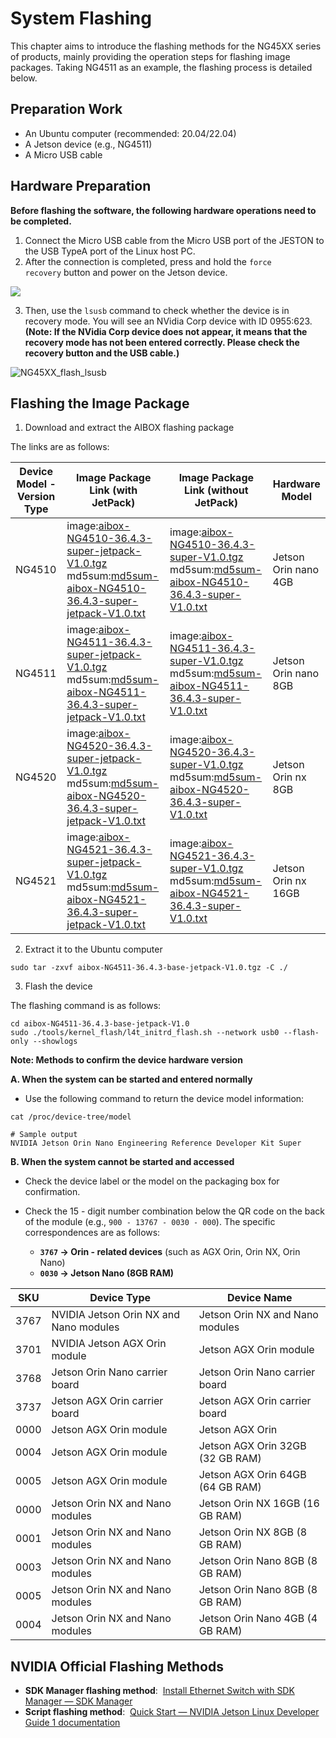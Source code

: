 # System  Flashing

This chapter aims to introduce the flashing methods for the NG45XX series of products, mainly providing the operation steps for flashing image packages. Taking NG4511 as an example, the flashing process is detailed below.

## Preparation Work

- An Ubuntu computer (recommended: 20.04/22.04)
- A Jetson device (e.g., NG4511)
- A Micro USB cable

## Hardware Preparation

​**​Before flashing the software, the following hardware operations need to be completed.​**​

1. Connect the Micro USB cable from the Micro USB port of the JESTON to the USB TypeA port of the Linux host PC.
2. After the connection is completed, press and hold the `force recovery` button and power on the Jetson device.

![](/img/NG45XX_SOFTWARE/NG45XX_Recovery.png)

3. Then, use the `lsusb` command to check whether the device is in recovery mode. You will see an NVidia Corp device with ID 0955:623. ​**​(Note: If the NVidia Corp device does not appear, it means that the recovery mode has not been entered correctly. Please check the recovery button and the USB cable.)​**

![NG45XX_flash_lsusb](/img/NG45XX_flash_lsusb.jpg)

## Flashing the Image Package

1. Download and extract the AIBOX flashing package

The links are as follows:

| Device Model - Version Type | Image Package Link (with JetPack)                                                                                                                                                                                                                                                                                                                                                                                                                                        | Image Package Link (without JetPack)                                                                                                                                                                                                                                                                                                                                                                                                     | Hardware Model       |
| --------------------------- | ------------------------------------------------------------------------------------------------------------------------------------------------------------------------------------------------------------------------------------------------------------------------------------------------------------------------------------------------------------------------------------------------------------------------------------------------------------------------ | ---------------------------------------------------------------------------------------------------------------------------------------------------------------------------------------------------------------------------------------------------------------------------------------------------------------------------------------------------------------------------------------------------------------------------------------- | -------------------- |
| NG4510                      | image:[aibox-NG4510-36.4.3-super-jetpack-V1.0.tgz](https://resource-cam-think.oss-cn-hongkong.aliyuncs.com/download/firmware/aibox/NG45XX/36.4.3/v1.0/aibox-NG4510-super_41600/aibox-NG4510-36.4.3-super-jetpack-V1.0.tgz)<br/>md5sum:[md5sum-aibox-NG4510-36.4.3-super-jetpack-V1.0.txt](https://resource-cam-think.oss-cn-hongkong.aliyuncs.com/download/firmware/aibox/NG45XX/36.4.3/v1.0/aibox-NG4510-super_41600/md5sum-aibox-NG4510-36.4.3-super-jetpack-V1.0.txt) | image:[aibox-NG4510-36.4.3-super-V1.0.tgz](https://resource-cam-think.oss-cn-hongkong.aliyuncs.com/download/firmware/aibox/NG45XX/36.4.3/v1.0/aibox-NG4510-super_41682/aibox-NG4510-36.4.3-super-V1.0.tgz)<br/>md5sum:[md5sum-aibox-NG4510-36.4.3-super-V1.0.txt](https://resource-cam-think.oss-cn-hongkong.aliyuncs.com/download/firmware/aibox/NG45XX/36.4.3/v1.0/aibox-NG4510-super_41682/md5sum-aibox-NG4510-36.4.3-super-V1.0.txt) | Jetson Orin nano 4GB |
| NG4511                      | image:[aibox-NG4511-36.4.3-super-jetpack-V1.0.tgz](https://resource-cam-think.oss-cn-hongkong.aliyuncs.com/download/firmware/aibox/NG45XX/36.4.3/v1.0/aibox-NG4511-super_41601/aibox-NG4511-36.4.3-super-jetpack-V1.0.tgz)<br/>md5sum:[md5sum-aibox-NG4511-36.4.3-super-jetpack-V1.0.txt](https://resource-cam-think.oss-cn-hongkong.aliyuncs.com/download/firmware/aibox/NG45XX/36.4.3/v1.0/aibox-NG4511-super_41601/md5sum-aibox-NG4511-36.4.3-super-jetpack-V1.0.txt) | image:[aibox-NG4511-36.4.3-super-V1.0.tgz](https://resource-cam-think.oss-cn-hongkong.aliyuncs.com/download/firmware/aibox/NG45XX/36.4.3/v1.0/aibox-NG4511-super_41683/aibox-NG4511-36.4.3-super-V1.0.tgz)<br/>md5sum:[md5sum-aibox-NG4511-36.4.3-super-V1.0.txt](https://resource-cam-think.oss-cn-hongkong.aliyuncs.com/download/firmware/aibox/NG45XX/36.4.3/v1.0/aibox-NG4511-super_41683/md5sum-aibox-NG4511-36.4.3-super-V1.0.txt) | Jetson Orin nano 8GB |
| NG4520                      | image:[aibox-NG4520-36.4.3-super-jetpack-V1.0.tgz](https://resource-cam-think.oss-cn-hongkong.aliyuncs.com/download/firmware/aibox/NG45XX/36.4.3/v1.0/aibox-NG4520-super_41602/aibox-NG4520-36.4.3-super-jetpack-V1.0.tgz)<br/>md5sum:[md5sum-aibox-NG4520-36.4.3-super-jetpack-V1.0.txt](https://resource-cam-think.oss-cn-hongkong.aliyuncs.com/download/firmware/aibox/NG45XX/36.4.3/v1.0/aibox-NG4520-super_41602/md5sum-aibox-NG4520-36.4.3-super-jetpack-V1.0.txt) | image:[aibox-NG4520-36.4.3-super-V1.0.tgz](https://resource-cam-think.oss-cn-hongkong.aliyuncs.com/download/firmware/aibox/NG45XX/36.4.3/v1.0/aibox-NG4520-super_41684/aibox-NG4520-36.4.3-super-V1.0.tgz)<br/>md5sum:[md5sum-aibox-NG4520-36.4.3-super-V1.0.txt](https://resource-cam-think.oss-cn-hongkong.aliyuncs.com/download/firmware/aibox/NG45XX/36.4.3/v1.0/aibox-NG4520-super_41684/md5sum-aibox-NG4520-36.4.3-super-V1.0.txt) | Jetson Orin nx 8GB   |
| NG4521                      | image:[aibox-NG4521-36.4.3-super-jetpack-V1.0.tgz](https://resource-cam-think.oss-cn-hongkong.aliyuncs.com/download/firmware/aibox/NG45XX/36.4.3/v1.0/aibox-NG4521-super_41661/aibox-NG4521-36.4.3-super-jetpack-V1.0.tgz)<br/>md5sum:[md5sum-aibox-NG4521-36.4.3-super-jetpack-V1.0.txt](https://resource-cam-think.oss-cn-hongkong.aliyuncs.com/download/firmware/aibox/NG45XX/36.4.3/v1.0/aibox-NG4521-super_41661/md5sum-aibox-NG4521-36.4.3-super-jetpack-V1.0.txt) | image:[aibox-NG4521-36.4.3-super-V1.0.tgz](https://resource-cam-think.oss-cn-hongkong.aliyuncs.com/download/firmware/aibox/NG45XX/36.4.3/v1.0/aibox-NG4521-super_41685/aibox-NG4521-36.4.3-super-V1.0.tgz)<br/>md5sum:[md5sum-aibox-NG4521-36.4.3-super-V1.0.txt](https://resource-cam-think.oss-cn-hongkong.aliyuncs.com/download/firmware/aibox/NG45XX/36.4.3/v1.0/aibox-NG4521-super_41685/md5sum-aibox-NG4521-36.4.3-super-V1.0.txt) | Jetson Orin nx 16GB  |

2. Extract it to the Ubuntu computer

```shell
sudo tar -zxvf aibox-NG4511-36.4.3-base-jetpack-V1.0.tgz -C ./
```

3. Flash the device

The flashing command is as follows:

```shell
cd aibox-NG4511-36.4.3-base-jetpack-V1.0
sudo ./tools/kernel_flash/l4t_initrd_flash.sh --network usb0 --flash-only --showlogs
```

**Note: Methods to confirm the device hardware version​**

**A. When the system can be started and entered normally​**​

- Use the following command to return the device model information:

```shell
cat /proc/device-tree/model

# Sample output
NVIDIA Jetson Orin Nano Engineering Reference Developer Kit Super
```

**B. When the system cannot be started and accessed​** 

- Check the device label or the model on the packaging box for confirmation.

- Check the 15 - digit number combination below the QR code on the back of the module (e.g., `900 - 13767 - 0030 - 000`). The specific correspondences are as follows:
  
  - ​**​`3767` → Orin - related devices​**​ (such as AGX Orin, Orin NX, Orin Nano)
  - ​**​`0030` → Jetson Nano (8GB RAM)​**

| SKU  | Device Type                            | Device Name                      |
| ---- | -------------------------------------- | -------------------------------- |
| 3767 | NVIDIA Jetson Orin NX and Nano modules | Jetson Orin NX and Nano modules  |
| 3701 | NVIDIA Jetson AGX Orin module          | Jetson AGX Orin module           |
| 3768 | Jetson Orin Nano carrier board         | Jetson Orin Nano carrier board   |
| 3737 | Jetson AGX Orin carrier board          | Jetson AGX Orin carrier board    |
| 0000 | Jetson AGX Orin module                 | Jetson AGX Orin                  |
| 0004 | Jetson AGX Orin module                 | Jetson AGX Orin 32GB (32 GB RAM) |
| 0005 | Jetson AGX Orin module                 | Jetson AGX Orin 64GB (64 GB RAM) |
| 0000 | Jetson Orin NX and Nano modules        | Jetson Orin NX 16GB (16 GB RAM)  |
| 0001 | Jetson Orin NX and Nano modules        | Jetson Orin NX 8GB (8 GB RAM)    |
| 0003 | Jetson Orin NX and Nano modules        | Jetson Orin Nano 8GB (8 GB RAM)  |
| 0005 | Jetson Orin NX and Nano modules        | Jetson Orin Nano 8GB (8 GB RAM)  |
| 0004 | Jetson Orin NX and Nano modules        | Jetson Orin Nano 4GB (4 GB RAM)  |

## NVIDIA Official Flashing Methods

- ​**​SDK Manager flashing method​**​:  [Install Ethernet Switch with SDK Manager — SDK Manager](https://docs.nvidia.com/sdk-manager/install-with-sdkm-switch/index.html)
- ​**​Script flashing method​**​:  [Quick Start — NVIDIA Jetson Linux Developer Guide 1 documentation](https://docs.nvidia.com/jetson/archives/r36.4/DeveloperGuide/SD/FlashingSupport.html)
